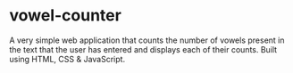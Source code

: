 # vowel-counter
A very simple web application that counts the number of vowels present in the text that the user has entered and displays each of their counts. Built using HTML, CSS &amp; JavaScript.
